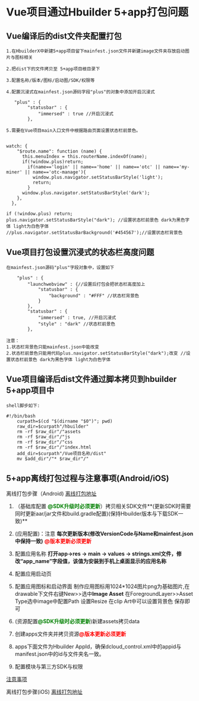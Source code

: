 # Vue项目通过Hbuilder 5+app打包问题
## Vue编译后的dist文件夹配置打包
	1.在HbuilderX中新建5+app项目留下mainfest.json文件并新建image文件夹存放启动图片与图标相关
	
	2.把dist下的文件拷贝至 5+app项目根目录下
	
	3.配置名称/版本/图标/启动图/SDK/权限等
	
	4.配置沉浸式在mainfest.json源码字段"plus"的对象中添加开启沉浸式
```
   "plus" : {
		"statusbar" : {
		    "immersed" : true //开启沉浸式
		},
```
	5.需要在Vue项目main入口文件中根据路由页面设置状态栏前景色。
```

watch: {
    "$route.name": function (name) {
      this.menuIndex = this.routerName.indexOf(name);
      if(!window.plus)return;
        if(name=='login' || name=='home' || name=='otc' || name=='my-miner' || name=='otc-manage'){
          window.plus.navigator.setStatusBarStyle('light');
          return;
        }
      window.plus.navigator.setStatusBarStyle('dark');
    },
  },
  
if (!window.plus) return;
plus.navigator.setStatusBarStyle("dark"); //设置状态栏前景色 dark为黑色字体 light为白色字体
//plus.navigator.setStatusBarBackground('#454567');//设置状态栏背景色
```

## Vue项目打包设置沉浸式的状态栏高度问题
	在mainfest.json源码"plus"字段对象中，设置如下
```
    "plus" : {
        "launchwebview" : {//设置后打包会把状态栏高度加上
            "statusbar" : {
                "background" : "#FFF" //状态栏背景色
            }
        },
        "statusbar" : {
            "immersed" : true, //开启沉浸式
            "style" : "dark" //状态栏前景色
        },
```
	注意：
	1.状态栏背景色只能mainfest.json中能改变
	2.状态栏前景色只能用代码plus.navigator.setStatusBarStyle("dark");改变 //设置状态栏前景色 dark为黑色字体 light为白色字体
	
## Vue项目编译后dist文件通过脚本拷贝到hbuilder 5+app项目中
	shell脚步如下:
```
#!/bin/bash
	curpath=$(cd "$(dirname "$0")"; pwd)
	raw_dir=$curpath"/hbuilder"
	rm -rf $raw_dir"/"assets
	rm -rf $raw_dir"/"js
	rm -rf $raw_dir"/"css
	rm -rf $raw_dir"/"index.html
	add_dir=$curpath"/Vue项目名称/dist"
	mv $add_dir"/"* $raw_dir"/" 

```

## 5+app离线打包过程与注意事项(Android/iOS)
离线打包步骤（Android)
[离线打包地址](https://nativesupport.dcloud.net.cn/AppDocs/usesdk/android)
1. （基础库配置 <span style="font-weight:bold;color:green;">@SDK升级时必须更新</span>）拷贝相关SDK文件**(更新SDK时需要同时更新aar/jar文件和build.gradle配置)(保持Hbuilder版本与下载SDK一致)**

2. (应用配置)：注意 **每次更新版本(修改VersionCode与Name和mainfest.json中保持一致)** <span style="font-weight:bold;color:red;">@版本更新必须更新</span>

3. 配置应用名称 **打开app->res -> main -> values -> strings.xml文件，修改“app_name”字段值，该值为安装到手机上桌面显示的应用名称**

4. 配置应用启动页

5. 配置应用图标和启动界面
	制作应用图标用1024*1024图片png为基础图片,在drawable下文件右键New>>选中**Image Asset**
	在ForegroundLayer>>Asset Type选中image中配置Path 设置Resize
	在clip Art中可以设置背景色
	保存即可

6. (资源配置<span style="font-weight:bold;color:green;">@SDK升级时必须更新</span>)新建assets拷贝data

7. 创建apps文件夹并拷贝资源<span style="font-weight:bold;color:red;">@版本更新必须更新</span>

8. apps下面文件为Hbuilder AppId，确保dcloud_control.xml中的appid与manifest.json中的id与文件夹名一致。

9. 配置模块与第三方SDK与权限

[注意事项](https://nativesupport.dcloud.net.cn/AppDocs/FAQ/android)

离线打包步骤(iOS)
[离线打包地址](https://nativesupport.dcloud.net.cn/AppDocs/usesdk/ios)